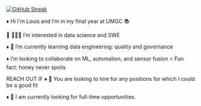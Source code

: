 [![GitHub Streak](https://streak-stats.demolab.com?user=lmamon&theme=highcontrast&hide_border=true&date_format=j%20M%5B%20Y%5D&sideNums=EB5454&fire=EB5454)](https://git.io/streak-stats)

♦	Hi I'm Louis and I’m in my final year at UMGC 📚

	👨🏾‍💻 I’m interested in data science and SWE

♦	🌱 I’m currently learning data engineering: quality and governance

♦	I’m looking to collaborate on ML, automation, and sensor fusion
	⚡ Fun fact: honey never spoils
 
REACH OUT IF
♦	💬 You are looking to hire for any positions for which I could be a good fit

♦	🍎 I am currently looking for full-time opportunities.


<!---
LMamon/LMamon is a ✨ special ✨ repository because its `README.md` (this file) appears on your GitHub profile.
You can click the Preview link to take a look at your changes.
--->
